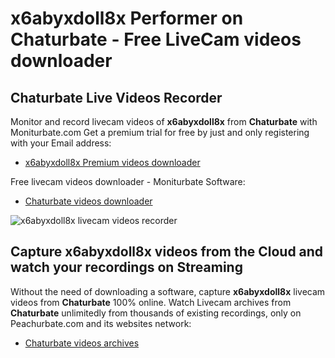 # x6abyxdoll8x Performer on Chaturbate - Free LiveCam videos downloader

## Chaturbate Live Videos Recorder

Monitor and record livecam videos of **x6abyxdoll8x** from **Chaturbate** with Moniturbate.com
Get a premium trial for free by just and only registering with your Email address:
* [x6abyxdoll8x Premium videos downloader](https://moniturbate.com/request-demo-licence-key.html)

Free livecam videos downloader - Moniturbate Software:
* [Chaturbate videos downloader](https://moniturbate.com/moniturbate-download-software.html)

![x6abyxdoll8x livecam videos recorder](https://peachurnet.com/templates/moniturbate-software.png)


## Capture x6abyxdoll8x videos from the Cloud and watch your recordings on Streaming

Without the need of downloading a software, capture **x6abyxdoll8x** livecam videos from **Chaturbate** 100% online.
Watch Livecam archives from **Chaturbate** unlimitedly from thousands of existing recordings, only on Peachurbate.com and its websites network:
* [Chaturbate videos archives](https://peachurnet.com/)